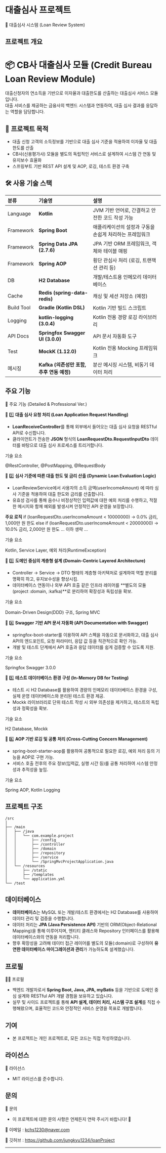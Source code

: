 
# 대출심사 프로젝트
📑 대출심사 시스템 (Loan Review System)

## 프로젝트 개요
# 📦 CB사 대출심사 모듈 (Credit Bureau Loan Review Module)
대출신청자의 연소득을 기반으로 이자율과 대출한도를 산출하는 대출심사 서비스 모듈입니다.  
대출 서비스를 제공하는 금융사의 백엔드 시스템과 연동하여, 대출 심사 결과를 응답하는 역할을 담당합니다.

## 📌 프로젝트 목적
- 대출 신청 고객의 소득정보를 기반으로 대출 심사 기준을 적용하여 이자율 및 대출 한도를 산출
- CB사(신용평가사) 모듈을 별도의 독립적인 서비스로 설계하여 시스템 간 연동 및 유지보수 효율화
- 스프링부트 기반 REST API 설계 및 AOP, 로깅, 테스트 환경 구축

## 🛠️ 사용 기술 스택

| 분류       | 기술명                                                        | 설명 |
|:-----------|:---------------------------------------------------------------|:------|
| Language   | **Kotlin**                                                     | JVM 기반 언어로, 간결하고 안전한 코드 작성 가능 |
| Framework  | **Spring Boot**                                                | 애플리케이션의 설정과 구동을 손쉽게 처리하는 프레임워크 |
| Framework  | **Spring Data JPA (2.7.6)**                                    | JPA 기반 ORM 프레임워크, 객체와 테이블 매핑 |
| Framework  | **Spring AOP**                                                 | 횡단 관심사 처리 (로깅, 트랜잭션 관리 등) |
| DB         | **H2 Database**                                                | 개발/테스트용 인메모리 데이터베이스 |
| Cache      | **Redis (spring-data-redis)**                                  | 캐싱 및 세션 저장소 (예정) |
| Build Tool | **Gradle (Kotlin DSL)**                                        | Kotlin 기반 빌드 스크립트 |
| Logging    | **kotlin-logging (3.0.4)**                                     | Kotlin 전용 경량 로깅 라이브러리 |
| API Docs   | **Springfox Swagger UI (3.0.0)**                               | API 문서 자동화 도구 |
| Test       | **MockK (1.12.0)**                                             | Kotlin 전용 Mocking 프레임워크 |
| 메시징     | **Kafka (의존성만 포함, 추후 연동 예정)**                      | 분산 메시징 시스템, 비동기 데이터 처리 |

## 주요 기능
📌 주요 기능 (Detailed & Professional Ver.)

📌 1️⃣ **대출 심사 요청 처리 (Loan Application Request Handling)**
- **LoanReceiveController**를 통해 외부에서 들어오는 대출 심사 요청을 RESTful API로 수신합니다.
- 클라이언트가 전송한 **JSON** 형식의 **LoanRequestDto.RequestInputDto** 데이터를 바탕으로 대출 심사 프로세스를 트리거합니다.   

기술 요소

@RestController, @PostMapping, @RequestBody

📌 2️⃣ **심사 기준에 따른 대출 한도 및 금리 산출 (Dynamic Loan Evaluation Logic)**
- LoanReviewService에서 사용자의 소득 금액(userIncomeAmount) 에 따라 심사 기준을 적용하여 대출 한도와 금리를 산출합니다.
- 유효성 검사를 통해 음수나 비정상적인 입력값에 대한 예외 처리를 수행하고, 적절한 메시지와 함께 예외를 발생시켜 안정적인 API 운영을 보장합니다.

**주요 로직**
if (loanRequestDto.userIncomeAmount < 10000000)
    -> 0.0% 금리, 1,000만 원 한도
else if (loanRequestDto.userIncomeAmount < 20000000)
    -> 10.0% 금리, 2,000만 원 한도
... 이하 생략 ...

기술 요소

Kotlin, Service Layer, 예외 처리(RuntimeException)

📌 3️⃣ **도메인 중심의 계층형 설계 (Domain-Centric Layered Architecture)**
- Controller → Service → DTO 형태의 계층형 아키텍처로 설계하여 역할 분리를 명확히 하고, 유지보수성을 향상시킴.
- 데이터베이스 연동이나 외부 API 호출 같은 인프라 레이어를 **별도의 모듈(project :domain, :kafka)**로 분리하여 확장성과 독립성을 확보.

기술 요소

Domain-Driven Design(DDD) 구조, Spring MVC

📌 4️⃣ **Swagger 기반 API 문서 자동화 (API Documentation with Swagger)**
- springfox-boot-starter를 이용하여 API 스펙을 자동으로 문서화하고, 대출 심사 API의 엔드포인트, 요청 파라미터, 응답 값 등을 직관적으로 확인 가능.
- 개발 및 테스트 단계에서 API 호출과 응답 데이터를 쉽게 검증할 수 있도록 지원.

기술 요소

Springfox Swagger 3.0.0

📌 5️⃣ **테스트 데이터베이스 환경 구성 (In-Memory DB for Testing)**
- 테스트 시 H2 Database를 활용하여 경량의 인메모리 데이터베이스 환경을 구성, 실제 운영 데이터베이스와 분리된 테스트 환경 제공.
- Mockk 라이브러리로 단위 테스트 작성 시 외부 의존성을 제거하고, 테스트의 독립성과 정확성을 확보.

기술 요소

H2 Database, Mockk

📌 6️⃣ **AOP 기반 로깅 및 공통 처리 (Cross-Cutting Concern Management)**
- spring-boot-starter-aop를 활용하여 공통적으로 필요한 로깅, 예외 처리 등의 기능을 AOP로 구현 가능.
- 서비스 호출 전후의 주요 정보(입력값, 실행 시간 등)를 공통 처리하여 시스템 안정성과 추적성을 높임.

기술 요소

Spring AOP, Kotlin Logging

## 프로젝트 구조
```
/src
│
├── /main
│   ├── /java
│   │   └── com.example.project
│   │       ├── /config
│   │       ├── /controller
│   │       ├── /domain
│   │       ├── /repository
│   │       ├── /service
│   │       └── /SpringMvcProjectApplication.java
│   └── /resources
│       ├── /static
│       ├── /templates
│       └── application.yml
└── /test
```

## 데이터베이스
- **데이터베이스**는 MySQL 또는 개발/테스트 환경에서는 H2 Database를 사용하여 데이터 관리 및 검증을 수행합니다.
- 데이터 처리는 **JPA (Java Persistence API)** 기반의 ORM(Object-Relational Mapping)을 통해 이루어지며, 엔티티 클래스와 Repository 인터페이스를 활용해 데이터베이스와의 연동을 처리합니다.
- 향후 확장성을 고려해 데이터 접근 레이어를 별도의 모듈(:domain)로 구성하여 **유연한 데이터베이스 마이그레이션과 관리**가 가능하도록 설계했습니다.

## 프로필
👨‍💻 프로필
- 백엔드 개발자로서 **Spring Boot, Java, JPA, myBatis** 등을 기반으로 도메인 중심 설계와 RESTful API 개발 경험을 보유하고 있습니다.
- 실무 및 사이드 프로젝트를 통해 **API 설계, 데이터 처리, 시스템 구조 설계**를 직접 수행해왔으며, 효율적인 코드와 안정적인 서비스 운영을 목표로 개발합니다.

## 기여
- 본 프로젝트는 개인 프로젝트로, 모든 코드는 직접 작성하였습니다.



## 라이선스
📜 라이선스
- MIT 라이선스를 준수합니다.

## 문의
📮 문의
- 이 프로젝트에 대한 문의 사항은 언제든지 연락 주시기 바랍니다! 🚀

📧 이메일 : kchs1230@naver.com

📱 깃허브 : https://github.com/jungkyu1234/loanProject

---


